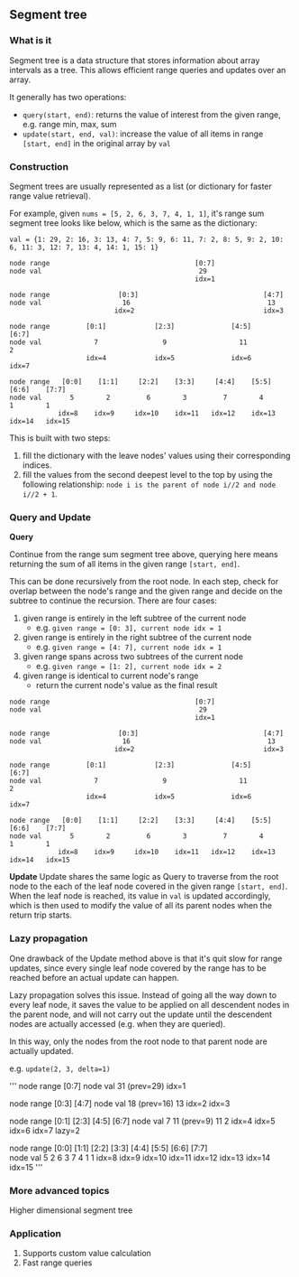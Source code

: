 ## Segment tree

### What is it
Segment tree is a data structure that stores information about array intervals as a tree.
This allows efficient range queries and updates over an array.

It generally has two operations:
- `query(start, end)`: returns the value of interest from the given range, e.g. range min, max, sum
- `update(start, end, val)`: increase the value of all items in range `[start, end]` in the original array by `val`


### Construction
Segment trees are usually represented as a list (or dictionary for faster range value retrieval).

For example, given `nums = [5, 2, 6, 3, 7, 4, 1, 1]`, 
it's range sum segment tree looks like below, which is the same as the dictionary:

`val = {1: 29, 2: 16, 3: 13, 4: 7, 5: 9, 6: 11, 7: 2, 8: 5, 9: 2, 10: 6, 11: 3, 12: 7, 13: 4, 14: 1, 15: 1}` 

```
node range                                    [0:7]
node val                                       29
                                              idx=1

node range                 [0:3]                               [4:7]
node val                    16                                  13
                          idx=2                                idx=3

node range         [0:1]            [2:3]              [4:5]            [6:7]
node val             7                9                  11               2
                   idx=4            idx=5              idx=6            idx=7

node range   [0:0]    [1:1]     [2:2]    [3:3]     [4:4]    [5:5]    [6:6]    [7:7]      
node val       5        2         6        3         7        4        1        1
            idx=8    idx=9     idx=10    idx=11   idx=12    idx=13   idx=14   idx=15
```

This is built with two steps:
1. fill the dictionary with the leave nodes' values using their corresponding indices.
2. fill the values from the second deepest level to the top by using the following relationship: `node i is the parent of node i//2 and node i//2 + 1`. 

### Query and Update 
**Query**

Continue from the range sum segment tree above, querying here means returning the sum of all items in the given range `[start, end]`. 

This can be done recursively from the root node. In each step, check for overlap between the node's range and the given range and decide on the subtree to continue the recursion. There are four cases:
1. given range is entirely in the left subtree of the current node
    - e.g. `given range = [0: 3], current node idx = 1`
2. given range is entirely in the right subtree of the current node
    - e.g. `given range = [4: 7], current node idx = 1`
3. given range spans across two subtrees of the current node
    - e.g. `given range = [1: 2], current node idx = 2`
4. given range is identical to current node's range
    - return the current node's value as the final result

```
node range                                    [0:7]
node val                                       29
                                              idx=1

node range                 [0:3]                               [4:7]
node val                    16                                  13
                          idx=2                                idx=3

node range         [0:1]            [2:3]              [4:5]            [6:7]
node val             7                9                  11               2
                   idx=4            idx=5              idx=6            idx=7

node range   [0:0]    [1:1]     [2:2]    [3:3]     [4:4]    [5:5]    [6:6]    [7:7]      
node val       5        2         6        3         7        4        1        1
            idx=8    idx=9     idx=10    idx=11   idx=12    idx=13   idx=14   idx=15
```

**Update**
Update shares the same logic as Query to traverse from the root node to the each of the leaf node covered in the given range `[start, end]`.
When the leaf node is reached, its value in `val` is updated accordingly, which is then used to modify the value of all its parent nodes when the return trip starts.

### Lazy propagation
One drawback of the Update method above is that it's quit slow for range updates, since every single leaf node covered by the range has to be reached before an actual update can happen. 

Lazy propagation solves this issue. Instead of going all the way down to every leaf node, it saves the value to be applied on all descendent nodes in the parent node, and will not carry out the update until the descendent nodes are actually accessed (e.g. when they are queried).

In this way, only the nodes from the root node to that parent node are actually updated.

e.g. `update(2, 3, delta=1)`

'''
node range                                    [0:7]
node val                                       31 (prev=29)
                                              idx=1

node range                 [0:3]                               [4:7]
node val                    18 (prev=16)                        13
                          idx=2                                idx=3

node range         [0:1]            [2:3]              [4:5]            [6:7]
node val             7                11 (prev=9)       11                2
                   idx=4            idx=5              idx=6            idx=7
                                    lazy=2

node range   [0:0]    [1:1]     [2:2]    [3:3]     [4:4]    [5:5]    [6:6]    [7:7]      
node val       5        2         6        3         7        4        1        1
            idx=8    idx=9     idx=10    idx=11   idx=12    idx=13   idx=14   idx=15
'''


### More advanced topics 
Higher dimensional segment tree

### Application 
1. Supports custom value calculation 
2. Fast range queries  
